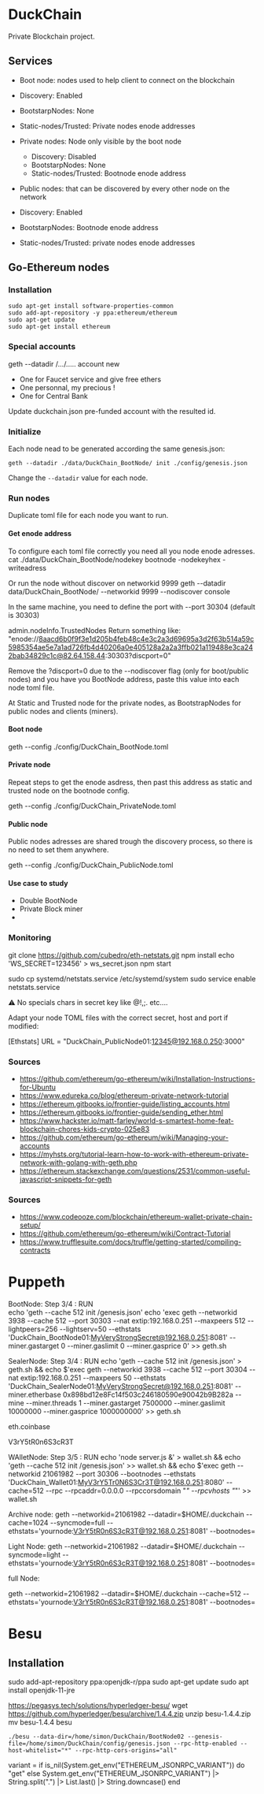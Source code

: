 # DuckChain
Private Blockchain project.

## Services
- Boot node: nodes used to help client to connect on the blockchain
 - Discovery: Enabled
 - BootstarpNodes: None
 - Static-nodes/Trusted: Private nodes enode addresses


- Private nodes: Node only visible by the boot node
  - Discovery: Disabled
  - BootstarpNodes: None
  - Static-nodes/Trusted: Bootnode enode address


- Public nodes: that can be discovered by every other node on the network
 - Discovery: Enabled
 - BootstarpNodes: Bootnode enode address
 - Static-nodes/Trusted: private nodes enode addresses

## Go-Ethereum nodes
### Installation
```
sudo apt-get install software-properties-common
sudo add-apt-repository -y ppa:ethereum/ethereum
sudo apt-get update
sudo apt-get install ethereum
```







### Special accounts

geth --datadir /.../.....  account new

- One for Faucet service and give free ethers
- One personnal, my precious !
- One for Central Bank

Update duckchain.json pre-funded account with the resulted id.


### Initialize
Each node nead to be generated according the same genesis.json:
```
geth --datadir ./data/DuckChain_BootNode/ init ./config/genesis.json
```
Change the `--datadir` value for each node.

### Run nodes
Duplicate toml file for each node you want to run.

#### Get enode address
To configure each toml file correctly you need all you node enode adresses.
cat ./data/DuckChain_BootNode/nodekey
bootnode -nodekeyhex -writeadress

Or run the node without discover on networkid 9999
geth --datadir data/DuckChain_BootNode/ --networkid 9999 --nodiscover console

In the same machine, you need to define the port with --port 30304 (default is 30303)


admin.nodeInfo.TrustedNodes
Return something like:
"enode://8aacd6b0f9f3e1d205b4feb48c4e3c2a3d69695a3d2f63b514a59c5985354ae5e7a1ad726fb4d40206a0e405128a2a2a3ffb021a119488e3ca242bab34829c1c@82.64.158.44:30303?discport=0"

Remove the ?discport=0 due to the --nodiscover flag (only for boot/public nodes) and you have you BootNode address, paste this value into each node toml file.

At Static and Trusted node for the private nodes, as BootstrapNodes for public nodes and clients (miners).


#### Boot node

geth --config ./config/DuckChain_BootNode.toml

#### Private node
Repeat steps to get the enode asdress, then past this address as static and trusted node on the bootnode config.

geth --config ./config/DuckChain_PrivateNode.toml

#### Public node
Public nodes adresses are shared trough the discovery process, so there is no need to set them anywhere.

geth --config ./config/DuckChain_PublicNode.toml

#### Use case to study
- Double BootNode
- Private Block miner
-
### Monitoring

git clone https://github.com/cubedro/eth-netstats.git
npm install
echo 'WS_SECRET=123456' > ws_secret.json
npm start

sudo cp systemd/netstats.service /etc/systemd/system
sudo service enable netstats.service


:warning: No specials chars in secret key like @!,;. etc....

Adapt your node TOML files with the correct secret, host and port if modified:

[Ethstats]
URL = "DuckChain_PublicNode01:12345@192.168.0.250:3000"

### Sources
- https://github.com/ethereum/go-ethereum/wiki/Installation-Instructions-for-Ubuntu
- https://www.edureka.co/blog/ethereum-private-network-tutorial
- https://ethereum.gitbooks.io/frontier-guide/listing_accounts.html
- https://ethereum.gitbooks.io/frontier-guide/sending_ether.html
- https://www.hackster.io/matt-farley/world-s-smartest-home-feat-blockchain-chores-kids-crypto-025e83
- https://github.com/ethereum/go-ethereum/wiki/Managing-your-accounts
- https://myhsts.org/tutorial-learn-how-to-work-with-ethereum-private-network-with-golang-with-geth.php
- https://ethereum.stackexchange.com/questions/2531/common-useful-javascript-snippets-for-geth

### Sources
- https://www.codeooze.com/blockchain/ethereum-wallet-private-chain-setup/
- https://github.com/ethereum/go-ethereum/wiki/Contract-Tutorial
- https://www.trufflesuite.com/docs/truffle/getting-started/compiling-contracts

# Puppeth

BootNode:
Step 3/4 : RUN   
echo 'geth --cache 512 init /genesis.json'
echo 'exec geth --networkid 3938 --cache 512 --port 30303 --nat extip:192.168.0.251 --maxpeers 512 --lightpeers=256 --lightserv=50 --ethstats \'DuckChain_BootNode01:MyVeryStrongSecret@192.168.0.251:8081\'    --miner.gastarget 0 --miner.gaslimit 0 --miner.gasprice 0' >> geth.sh

SealerNode:
Step 3/4 : RUN   echo 'geth --cache 512 init /genesis.json' > geth.sh && 	echo $'exec geth --networkid 3938 --cache 512 --port 30304 --nat extip:192.168.0.251 --maxpeers 50  --ethstats \'DuckChain_SealerNode01:MyVeryStrongSecret@192.168.0.251:8081\'  --miner.etherbase 0x898bd12e8Fc14f503c246180590e90042b9B282a --mine --miner.threads 1  --miner.gastarget 7500000 --miner.gaslimit 10000000 --miner.gasprice 1000000000' >> geth.sh

eth.coinbase

V3rY5tR0n6S3cR3T

WAlletNode:
Step 3/5 : RUN   echo 'node server.js &'                     > wallet.sh && 	echo 'geth --cache 512 init /genesis.json' >> wallet.sh && 	echo $'exec geth --networkid 21061982 --port 30306 --bootnodes  --ethstats \'DuckChain_Wallet01:MyV3rY5Tr0N6S3Cr3T@192.168.0.251:8080\' --cache=512 --rpc --rpcaddr=0.0.0.0 --rpccorsdomain "*" --rpcvhosts "*"' >> wallet.sh

Archive node:
geth --networkid=21061982 --datadir=$HOME/.duckchain --cache=1024 --syncmode=full --ethstats='yournode:V3rY5tR0n6S3cR3T@192.168.0.251:8081' --bootnodes=

Light Node:
geth --networkid=21061982 --datadir=$HOME/.duckchain --syncmode=light --ethstats='yournode:V3rY5tR0n6S3cR3T@192.168.0.251:8081' --bootnodes=

full Node:

geth --networkid=21061982 --datadir=$HOME/.duckchain --cache=512 --ethstats='yournode:V3rY5tR0n6S3cR3T@192.168.0.251:8081' --bootnodes=

# Besu

 ## Installation
sudo add-apt-repository ppa:openjdk-r/ppa
sudo apt-get update
sudo apt install openjdk-11-jre


https://pegasys.tech/solutions/hyperledger-besu/
wget https://github.com/hyperledger/besu/archive/1.4.4.zip
unzip besu-1.4.4.zip
mv besu-1.4.4 besu

`./besu --data-dir=/home/simon/DuckChain/BootNode02 --genesis-file=/home/simon/DuckChain/config/genesis.json --rpc-http-enabled --host-whitelist="*" --rpc-http-cors-origins="all"`

variant =
  if is_nil(System.get_env("ETHEREUM_JSONRPC_VARIANT")) do
    "get"
  else
    System.get_env("ETHEREUM_JSONRPC_VARIANT")
    |> String.split(".")
    |> List.last()
    |> String.downcase()
  end
